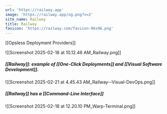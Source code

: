 ```yaml
---
url: 'https://railway.app'
image: 'https://railway.app/og.png?v=2'
site_name: Railway
title: Railway
favicon: 'https://railway.com/favicon-96x96.png'
---
```

[[Opsless Deployment Providers]]

![[Screenshot 2025-02-18 at 10.12.46 AM_Railway.png]]
##### [[Railway]]: example of [[One-Click Deployments]] and [[Visual Software Development]].
![[Screenshot 2025-02-21 at 4.45.43 AM_Railway--Visual-DevOps.png]]
##### [[Railway]] has a [[Command-Line Interface]]
![[Screenshot 2025-02-18 at 12.20.10 PM_Warp-Terminal.png]]
